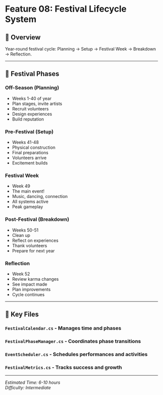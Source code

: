 # Feature 08: Festival Lifecycle System

## 🎯 Overview

Year-round festival cycle: Planning → Setup → Festival Week → Breakdown → Reflection.

---

## 📅 Festival Phases

### Off-Season (Planning)
- Weeks 1-40 of year
- Plan stages, invite artists
- Recruit volunteers
- Design experiences
- Build reputation

### Pre-Festival (Setup)
- Weeks 41-48
- Physical construction
- Final preparations
- Volunteers arrive
- Excitement builds

### Festival Week
- Week 49
- The main event!
- Music, dancing, connection
- All systems active
- Peak gameplay

### Post-Festival (Breakdown)
- Weeks 50-51
- Clean up
- Reflect on experiences
- Thank volunteers
- Prepare for next year

### Reflection
- Week 52
- Review karma changes
- See impact made
- Plan improvements
- Cycle continues

---

## 🚀 Key Files

### `FestivalCalendar.cs` - Manages time and phases
### `FestivalPhaseManager.cs` - Coordinates phase transitions
### `EventScheduler.cs` - Schedules performances and activities
### `FestivalMetrics.cs` - Tracks success and growth

---

*Estimated Time: 6-10 hours*  
*Difficulty: Intermediate*

